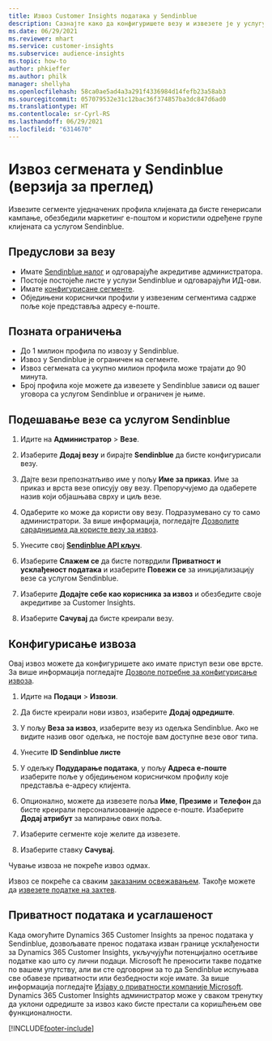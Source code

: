 ```yaml
---
title: Извоз Customer Insights података у Sendinblue
description: Сазнајте како да конфигуришете везу и извезете је у услугу Sendinblue.
ms.date: 06/29/2021
ms.reviewer: mhart
ms.service: customer-insights
ms.subservice: audience-insights
ms.topic: how-to
author: phkieffer
ms.author: philk
manager: shellyha
ms.openlocfilehash: 58ca0ae5ad4a3a291f4336984d14fefb23a58ab3
ms.sourcegitcommit: 057079532e31c12bac36f374857ba3dc847d6ad0
ms.translationtype: HT
ms.contentlocale: sr-Cyrl-RS
ms.lasthandoff: 06/29/2021
ms.locfileid: "6314670"
---
```

# <a name="export-segments-to-sendinblue-preview"></a>Извоз сегмената у Sendinblue (верзија за преглед)

Извезите сегменте уједначених профила клијената да бисте генерисали кампање, обезбедили маркетинг е-поштом и користили одређене групе клијената са услугом Sendinblue.

## <a name="prerequisites-for-connection"></a>Предуслови за везу

-   Имате [Sendinblue налог](https://www.sendinblue.com/) и одговарајуће акредитиве администратора.
-   Постоје постојеће листе у услузи Sendinblue и одговарајући ИД-ови.
-   Имате [конфигурисане сегменте](segments.md).
-   Обједињени кориснички профили у извезеним сегментима садрже поље које представља адресу е-поште.

## <a name="known-limitations"></a>Позната ограничења

- До 1 милион профила по извозу у Sendinblue.
- Извоз у Sendinblue је ограничен на сегменте.
- Извоз сегмената са укупно милион профила може трајати до 90 минута. 
- Број профила које можете да извезете у Sendinblue зависи од вашег уговора са услугом Sendinblue и ограничен је њиме.

## <a name="set-up-connection-to-sendinblue"></a>Подешавање везе са услугом Sendinblue

1. Идите на **Администратор** > **Везе**.

1. Изаберите **Додај везу** и бирајте **Sendinblue** да бисте конфигурисали везу.

1. Дајте вези препознатљиво име у пољу **Име за приказ**. Име за приказ и врста везе описују ову везу. Препоручујемо да одаберете назив који објашњава сврху и циљ везе.

1. Одаберите ко може да користи ову везу. Подразумевано су то само администратори. За више информација, погледајте [Дозволите сарадницима да користе везу за извоз](connections.md#allow-contributors-to-use-a-connection-for-exports).

1. Унесите свој **[Sendinblue API кључ](https://developers.sendinblue.com/docs/getting-started#:~:text=Get%20your%20API%20key&text=You%20can%20create%20one%20from,your%20settings%20This%20API%20key)**.

1. Изаберите **Слажем се** да бисте потврдили **Приватност и усклађеност података** и изаберите **Повежи се** за иницијализацију везе са услугом Sendinblue.

1. Изаберите **Додајте себе као корисника за извоз** и обезбедите своје акредитиве за Customer Insights.

1. Изаберите **Сачувај** да бисте креирали везу.

## <a name="configure-an-export"></a>Конфигурисање извоза

Овај извоз можете да конфигуришете ако имате приступ вези ове врсте. За више информација погледајте [Дозволе потребне за конфигурисање извоза](export-destinations.md#set-up-a-new-export).

1. Идите на **Подаци** > **Извози**.

1. Да бисте креирали нови извоз, изаберите **Додај одредиште**.

1. У пољу **Веза за извоз**, изаберите везу из одељка Sendinblue. Ако не видите назив овог одељка, не постоје вам доступне везе овог типа.

1. Унесите **ID Sendinblue листе** 

1. У одељку **Подударање података**, у пољу **Адреса е-поште** изаберите поље у обједињеном корисничком профилу које представља е-адресу клијента. 

1. Опционално, можете да извезете поља **Име**, **Презиме** и **Телефон** да бисте креирали персонализованије адресе е-поште. Изаберите **Додај атрибут** за мапирање ових поља.

1. Изаберите сегменте које желите да извезете. 

1. Изаберите ставку **Сачувај**.

Чување извоза не покреће извоз одмах.

Извоз се покреће са сваким [заказаним освежавањем](system.md#schedule-tab). Такође можете да [извезете податке на захтев](export-destinations.md#run-exports-on-demand). 


## <a name="data-privacy-and-compliance"></a>Приватност података и усаглашеност

Када омогућите Dynamics 365 Customer Insights за пренос података у Sendinblue, дозвољавате пренос података изван границе усклађености за Dynamics 365 Customer Insights, укључујући потенцијално осетљиве податке као што су лични подаци. Microsoft ће преносити такве податке по вашем упутству, али ви сте одговорни за то да Sendinblue испуњава све обавезе приватности или безбедности које имате. За више информација погледајте [Изјаву о приватности компаније Microsoft](https://go.microsoft.com/fwlink/?linkid=396732).
Dynamics 365 Customer Insights администратор може у сваком тренутку да уклони одредиште за извоз како бисте престали са коришћењем ове функционалности.


[!INCLUDE[footer-include](../includes/footer-banner.md)]
